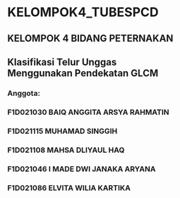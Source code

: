 # KELOMPOK4_TUBESPCD
## KELOMPOK 4 BIDANG PETERNAKAN
## Klasifikasi Telur Unggas Menggunakan Pendekatan GLCM
### Anggota:
### F1D021030	BAIQ ANGGITA ARSYA RAHMATIN
### F1D021115	MUHAMAD SINGGIH
### F1D021108	MAHSA DLIYAUL HAQ
### F1D021046	I MADE DWI JANAKA ARYANA
### F1D021086	ELVITA WILIA KARTIKA
#
